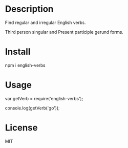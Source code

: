 # Description
Find regular and irregular English verbs.

Third person singular and Present participle gerund forms.

# Install
npm i english-verbs

# Usage
var getVerb = require('english-verbs');

console.log(getVerb('go'));

# License
MIT
